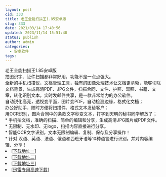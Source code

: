 ```yaml
---
layout: post
cid: 333
title: 老王全能扫描王1.85安卓版
slug: 333
date: 2021/03/14 17:40:56
updated: 2023/11/14 15:51:40
status: publish
author: admin
categories: 
  - 安卓软件
tags: 
---
```



<div alt="潮男心博客 www.cnx0.com">
	<div>
		老王全能扫描王1.85安卓版
	</div>
	<div>
	</div>
	<div>
		拍图识字、证件扫描都非常好用，功能不是一点点强大。
	</div>
	<div>
		全新的手机扫描仪，文档管理工具，独有的图像处理技术让文档更清晰，能够切除文档背景，生成高清PDF、JPG文件，扫描合同、文件、护照、驾照、书籍、文章，转化识别文本，实时发邮件共享，是一款非常给力的办公软件。
	</div>
	<div>
		自动锐化高亮，透视变平面，图片变PDF，自动检测边缘，格式化文档；
	</div>
	<div>
		办公好助手，随时方便将扫描件，格式文本发给客户；
	</div>
	<div>
		用OCR识别，图片合同中的条款文字秒变文本，打字到天明的秘书同学解放了；
	</div>
	<div>
		* 手机拍文档，准确的扫描、简单的编辑和分享，生成高清JPG图片或PDF文件。
	</div>
	<div>
		* 无限制、无水印、无logo，扫描内容直接进行分享。
	</div>
	<div>
		* 智能OCR文字识别，文本无限制编辑、复制、保存及分享操作！
	</div>
	<div>
		* 针对 汉语、英语、法语、俄语和西班牙语等10种语言进行识别，并对内容编辑、分享！
	</div>
	<li>
		<a href="http://116.255.150.52/soft/UploadFile/2021/210314sm.rar" target="_blank">[下载地址一]</a>
	</li>
	<li>
		<a href="http://116.255.169.220/soft/UploadFile/2021/210314sm.rar" target="_blank">[下载地址二]</a>
	</li>
	<li>
		<a href="http://dx.qqyewu.com/soft/UploadFile/2021/210314sm.rar" target="_blank">[下载地址三]</a>
	</li>
	<li>
		<a href="https://www.djblog.cn/soft/download.asp?softid=24705&amp;downid=9&amp;id=25563" target="_blank">[迅雷专用高速下载]</a>
	</li>
</div>